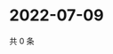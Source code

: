 # 2022-07-09

共 0 条

<!-- BEGIN WEIBO -->
<!-- 最后更新时间 Sat Jul 09 2022 06:14:30 GMT+0800 (China Standard Time) -->

<!-- END WEIBO -->
